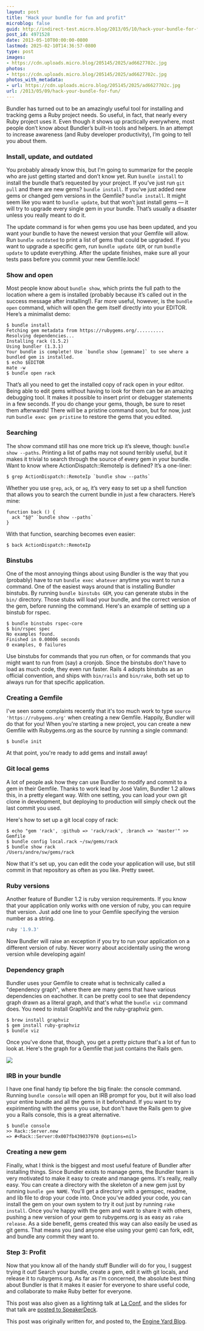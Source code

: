 ```yaml
---
layout: post
title: "Hack your bundle for fun and profit"
microblog: false
guid: http://indirect-test.micro.blog/2013/05/10/hack-your-bundle-for-fun/
post_id: 4971528
date: 2013-05-10T00:00:00-0800
lastmod: 2025-02-10T14:36:57-0800
type: post
images:
- https://cdn.uploads.micro.blog/205145/2025/ad6627702c.jpg
photos:
- https://cdn.uploads.micro.blog/205145/2025/ad6627702c.jpg
photos_with_metadata:
- url: https://cdn.uploads.micro.blog/205145/2025/ad6627702c.jpg
url: /2013/05/09/hack-your-bundle-for-fun/
---
```


Bundler has turned out to be an amazingly useful tool for installing and tracking gems a Ruby project needs. So useful, in fact, that nearly every Ruby project uses it. Even though it shows up practically everywhere, most people don’t know about Bundler’s built-in tools and helpers. In an attempt to increase awareness (and Ruby developer productivity), I’m going to tell you about them.

### Install, update, and outdated

You probably already know this, but I’m going to summarize for the people who are just getting started and don’t know yet. Run `bundle install` to install the bundle that’s requested by your project. If you’ve just run `git pull` and there are new gems? `bundle install`. If you’ve just added new gems or changed gem versions in the Gemfile? `bundle install`. It might seem like you want to `bundle update`, but that won’t just install gems — it will try to upgrade every single gem in your bundle. That’s usually a disaster unless you really meant to do it.

The update command is for when gems you use has been updated, and you want your bundle to have the newest version that your Gemfile will allow. Run `bundle outdated` to print a list of gems that could be upgraded. If you want to upgrade a specific gem, run `bundle update GEM`, or run `bundle update` to update everything. After the update finishes, make sure all your tests pass before you commit your new Gemfile.lock!

### Show and open

Most people know about `bundle show`, which prints the full path to the location where a gem is installed (probably because it’s called out in the success message after installing!). Far more useful, however, is the `bundle open` command, which will open the gem itself directly into your EDITOR. Here’s a minimalist demo:

```
$ bundle install
Fetching gem metadata from https://rubygems.org/..........
Resolving dependencies...
Installing rack (1.5.2)
Using bundler (1.3.1)
Your bundle is complete! Use `bundle show [gemname]` to see where a bundled gem is installed.
$ echo $EDITOR
mate -w
$ bundle open rack
```

That’s all you need to get the installed copy of rack open in your editor. Being able to edit gems without having to look for them can be an amazing debugging tool. It makes it possible to insert print or debugger statements in a few seconds. If you do change your gems, though, be sure to reset them afterwards! There will be a pristine command soon, but for now, just run `bundle exec gem pristine` to restore the gems that you edited.

### Searching

The show command still has one more trick up it’s sleeve, though: `bundle show --paths`. Printing a list of paths may not sound terribly useful, but it makes it trivial to search through the source of every gem in your bundle. Want to know where ActionDispatch::RemoteIp is defined? It’s a one-liner:

    $ grep ActionDispatch::RemoteIp `bundle show --paths`

Whether you use `grep`, `ack`, or `ag`, it’s very easy to set up a shell function that allows you to search the current bundle in just a few characters. Here’s mine:

    function back () {
      ack "$@" `bundle show --paths`
    }

With that function, searching becomes even easier:

    $ back ActionDispatch::RemoteIp

### Binstubs

One of the most annoying things about using Bundler is the way that you (probably) have to run `bundle exec whatever` anytime you want to run a command. One of the easiest ways around that is installing Bundler binstubs. By running `bundle binstubs GEM`, you can generate stubs in the `bin/` directory. Those stubs will load your bundle, and the correct version of the gem, before running the command. Here's an example of setting up a binstub for rspec.

```
$ bundle binstubs rspec-core
$ bin/rspec spec
No examples found.
Finished in 0.00006 seconds
0 examples, 0 failures
```

Use binstubs for commands that you run often, or for commands that you might want to run from (say) a cronjob. Since the binstubs don't have to load as much code, they even run faster. Rails 4 adopts binstubs as an official convention, and ships with `bin/rails` and `bin/rake`, both set up to always run for that specific application.

### Creating a Gemfile

I've seen some complaints recently that it's too much work to type `source 'https://rubygems.org'` when creating a new Gemfile. Happily, Bundler will do that for you! When you're starting a new project, you can create a new Gemfile with Rubygems.org as the source by running a single command:

    $ bundle init

At that point, you're ready to add gems and install away!

### Git local gems

A lot of people ask how they can use Bundler to modify and commit to a gem in their Gemfile. Thanks to work lead by José Valim, Bundler 1.2 allows this, in a pretty elegant way. With one setting, you can load your own git clone in development, but deploying to production will simply check out the last commit you used.

Here's how to set up a git local copy of rack:

    $ echo "gem 'rack', :github => 'rack/rack', :branch => 'master'" >> Gemfile
    $ bundle config local.rack ~/sw/gems/rack
    $ bundle show rack
    /Users/andre/sw/gems/rack

Now that it's set up, you can edit the code your application will use, but still commit in that repository as often as you like. Pretty sweet.

### Ruby versions

Another feature of Bundler 1.2 is ruby version requirements. If you know that your application only works with one version of ruby, you can require that version.  Just add one line to your Gemfile specifying the version number as a string.

```ruby
ruby '1.9.3'
```

Now Bundler will raise an exception if you try to run your application on a different version of ruby. Never worry about accidentally using the wrong version while developing again!

### Dependency graph

Bundler uses your Gemfile to create what is technically called a "dependency graph", where there are many gems that have various dependencies on eachother. It can be pretty cool to see that dependency graph drawn as a literal graph, and that's what the `bundle viz` command does. You need to install GraphViz and the ruby-graphviz gem.

```
$ brew install graphviz
$ gem install ruby-graphviz
$ bundle viz
```

Once you've done that, though, you get a pretty picture that's a lot of fun to look at. Here's the graph for a Gemfile that just contains the Rails gem.

<img src="uploads/2025/ad6627702c.jpg">

### IRB in your bundle

I have one final handy tip before the big finale: the console command. Running `bundle console` will open an IRB prompt for you, but it will also load your entire bundle and all the gems in it beforehand. If you want to try expirimenting with the gems you use, but don't have the Rails gem to give you a Rails console, this is a great alternative.

    $ bundle console
    >> Rack::Server.new
    => #<Rack::Server:0x007fb439037970 @options=nil>

### Creating a new gem

Finally, what I think is the biggest and most useful feature of Bundler after installing things. Since Bundler exists to manage gems, the Bundler team is very motivated to make it easy to create and manage gems. It's really, really easy. You can create a directory with the skeleton of a new gem just by running `bundle gem NAME`. You'll get a directory with a gemspec, readme, and lib file to drop your code into. Once you've added your code, you can install the gem on your own system to try it out just by running `rake install`. Once you're happy with the gem and want to share it with others, pushing a new version of your gem to rubygems.org is as easy as `rake release`. As a side benefit, gems created this way can also easily be used as git gems. That means you (and anyone else using your gem) can fork, edit, and bundle any commit they want to.

###  Step 3: Profit

Now that you know all of the handy stuff Bundler will do for you, I suggest trying it out! Search your bundle, create a gem, edit it with git locals, and release it to rubygems.org. As far as I'm concerned, the absolute best thing about Bundler is that it makes it easier for everyone to share useful code, and collaborate to make Ruby better for everyone.

<p class="aside">This post was also given as a lightinng talk at <a href="http://2013.la-conf.org/#eclair">La Conf</a>, and the slides for that talk are <a href="https://speakerdeck.com/indirect/hack-your-bundle-for-fun-and-profit-la-conf-2013">posted to SpeakerDeck</a>.</p>

<p class="aside">This post was originally written for, and posted to, the <a href="http://www.engineyard.com/blog/2010/homebrew-os-xs-missing-package-manager/">Engine Yard Blog</a>.</p>
